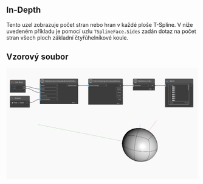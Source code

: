 ## In-Depth
Tento uzel zobrazuje počet stran nebo hran v každé ploše T-Spline.
V níže uvedeném příkladu je pomocí uzlu `TSplineFace.Sides` zadán dotaz na počet stran všech ploch základní čtyřúhelníkové koule.

## Vzorový soubor

![Example](./Autodesk.DesignScript.Geometry.TSpline.TSplineFace.Sides_img.jpg)
